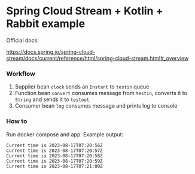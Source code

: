 # Spring Cloud Stream + Kotlin + Rabbit example 

Official docs:

https://docs.spring.io/spring-cloud-stream/docs/current/reference/html/spring-cloud-stream.html#_overview

### Workflow

1. Supplier bean `clock` sends an `Instant` to `testin` queue
2. Function bean `convert` consumes message from `testin`, converts it to `String` and sends it to `testout`
3. Consumer bean `log` consumes message and prints log to console

### How to

Run docker compose and app. Example output:

```
Current time is 2023-08-17T07:20:56Z
Current time is 2023-08-17T07:20:57Z
Current time is 2023-08-17T07:20:58Z
Current time is 2023-08-17T07:20:59Z
Current time is 2023-08-17T07:21:00Z
```